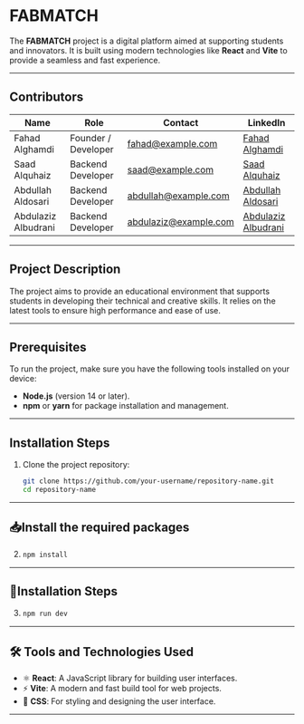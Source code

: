 # FABMATCH

The **FABMATCH** project is a digital platform aimed at supporting students and innovators. It is built using modern technologies like **React** and **Vite** to provide a seamless and fast experience.

---

## Contributors

| Name                 | Role               | Contact              | LinkedIn                             |
|----------------------|--------------------|----------------------|--------------------------------------|
| Fahad Alghamdi       | Founder / Developer | fahad@example.com    | [Fahad Alghamdi](https://linkedin.com/in/fahad-alghamdi) |
| Saad Alquhaiz        | Backend Developer  | saad@example.com     | [Saad Alquhaiz](https://linkedin.com/in/saad-alquhaiz)   |
| Abdullah Aldosari    | Backend Developer| abdullah@example.com | [Abdullah Aldosari](https://linkedin.com/in/abdullah-aldosari) |
| Abdulaziz Albudrani  | Backend Developer     | abdulaziz@example.com| [Abdulaziz Albudrani](https://linkedin.com/in/abdulaziz-albudrani) |

---

## Project Description

The project aims to provide an educational environment that supports students in developing their technical and creative skills. It relies on the latest tools to ensure high performance and ease of use.

---

## Prerequisites

To run the project, make sure you have the following tools installed on your device:

- **Node.js** (version 14 or later).
- **npm** or **yarn** for package installation and management.

---

## Installation Steps

1. Clone the project repository:
   ```bash
   git clone https://github.com/your-username/repository-name.git
   cd repository-name
---

## 📥Install the required packages

2.
   ```bash
   npm install
---
## 🚀Installation Steps
3.
   ```bash
   npm run dev
---
## 🛠️ Tools and Technologies Used

- ⚛️ **React**: A JavaScript library for building user interfaces.
- ⚡ **Vite**: A modern and fast build tool for web projects.
- 🎨 **CSS**: For styling and designing the user interface.

---

